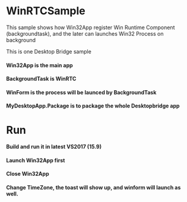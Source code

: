 # WinRTCSample
This sample shows how Win32App register Win Runtime Component (backgroundtask), and the later can launches Win32 Process on background 

This is one Desktop Bridge sample

#### Win32App is the main app
#### BackgroundTask is WinRTC
#### WinForm is the process will be launced by BackgroundTask
#### MyDesktopApp.Package is to package the whole Desktopbridge app

# Run
#### Build and run it in latest VS2017 (15.9)
#### Launch Win32App first
#### Close Win32App
#### Change TimeZone, the toast will show up, and winform will launch as well.


